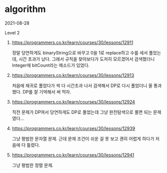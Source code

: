 # algorithm

2021-08-28

Level 2

1. https://programmers.co.kr/learn/courses/30/lessons/12911

   정말 당연하게도 binaryString으로 바꾸고 0을 1로 replace하고 수를 세서 풀었는데, 시간 초과가 났다. 그래서 규칙을 찾아보다가 도저히 모르겠어서 검색했더니 Integer에 bitCount라는 메소드가 있었다.

2. https://programmers.co.kr/learn/courses/30/lessons/12913

   처음에 재귀로 풀었다가 싹 다 시간초과 나서 검색해서 DP로 다시 풀었더니 올 통과했다. DP를 잘 기억해서 써 먹자.

3. https://programmers.co.kr/learn/courses/30/lessons/12924

   직전 문제가 DP여서 당연하게도 DP로 풀었는데 그냥 완전탐색으로 풀면 되는 문제였다...

4. https://programmers.co.kr/learn/courses/30/lessons/12939

   그냥 평범한 문자열 문제. 근데 문제 조건이 쉬운 걸 못 보고 괜히 어렵게 하다가 처음에 다 틀렸다.

5. https://programmers.co.kr/learn/courses/30/lessons/12941

   그냥 평범한 정렬 문제.
